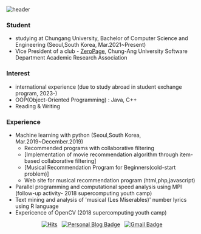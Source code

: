 ![header](https://capsule-render.vercel.app/api?type=waving&color=auto&height=300&section=header&text=welcome&fontSize=90&animation=fadeIn&fontAlignY=38&desc=Ji-Min,%20Lim's%20GitHub%20Profile&descAlignY=51&descAlign=62)
### Student
- studying at Chungang University, Bachelor of Computer Science and Engineering (Seoul,South Korea, Mar.2021~Present)
- Vice President of a club - [ZeroPage](https://zp-portal.org/), Chung-Ang University Software Department Academic Research Association

### Interest
- international experience (due to study abroad in student exchange program, 2023-)
- OOP(Object-Oriented Programming) : Java, C++
- Reading & Writing

### Experience
- Machine learning with python (Seoul,South Korea, Mar.2019~December.2019)
	- Recommended programs with collaborative filtering
	- [Implementation of movie recommendation algorithm through item-based collaborative filtering]
	- [Musical Recommendation Program for Beginners(cold-start problem)]
	- Web site for musical recommendation program (html,php,javascript)
- Parallel programming and computational speed analysis using MPI (follow-up activity- 2018 supercomputing youth camp)
- Text mining and analysis of 'musical (Les Miserables)' number lyrics using R language
- Expericence of OpenCV (2018 supercomputing youth camp)

<div align=center>
	
[![Hits](https://hits.seeyoufarm.com/api/count/incr/badge.svg?url=https%3A%2F%2Fgithub.com%2Fhyun-hyang%2Fhit-counter&count_bg=%238351C2&title_bg=%black&title=visitors&edge_flat=true)](https://hits.seeyoufarm.com) &nbsp;
[![Personal Blog Badge](http://img.shields.io/badge/-Personal%20blog-ff69b4?style=social&logo=4chan&logoColor=black&link=https://www.hyun-hyang.com/)](https://www.hyun-hyang.com/) &nbsp;
[![Gmail Badge](https://img.shields.io/badge/Gmail-d14836?style=flat-square&logo=Gmail&logoColor=white&link=mailto:jylim3060@gmail.com)](mailto:jylim3060@gmail.com)
	
</div>

<!--
**hyun-hyang/hyun-hyang** is a ✨ _special_ ✨ repository because its `README.md` (this file) appears on your GitHub profile.

Here are some ideas to get you started:

- 🔭 I’m currently working on ...
- 🌱 I’m currently learning ...
- 👯 I’m looking to collaborate on ...
- 🤔 I’m looking for help with ...
- 💬 Ask me about ...
- 📫 How to reach me: ...
- 😄 Pronouns: ...
- ⚡ Fun fact: ...
-->


